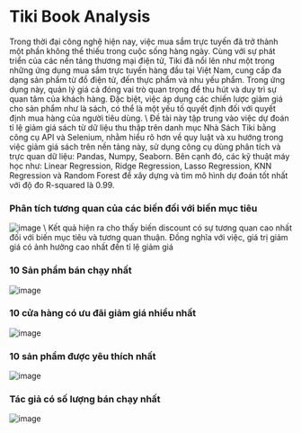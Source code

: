 # Tiki Book Analysis

  Trong thời đại công nghệ hiện nay, việc mua sắm trực tuyến đã trở thành một phần không thể thiếu trong cuộc sống hàng ngày. Cùng với sự phát triển của các nền tảng thương mại điện tử, Tiki đã nổi lên như một trong những ứng dụng mua sắm trực tuyến hàng đầu tại Việt Nam, cung cấp đa dạng sản phẩm từ đồ điện tử, đến thực phẩm và nhu yếu phẩm. Trong ứng dụng này, quản lý giá cả đóng vai trò quan trọng để thu hút và duy trì sự quan tâm của khách hàng. Đặc biệt, việc áp dụng các chiến lược giảm giá cho sản phẩm như là sách, có thể là một yếu tố quyết định đối với quyết định mua hàng của người tiêu dùng. \\
  Đề tài này tập trung vào việc dự đoán tỉ lệ giảm giá sách từ dữ liệu thu thập trên danh mục Nhà Sách Tiki bằng công cụ API và Selenium, nhằm hiểu rõ hơn về quy luật và xu hướng trong việc giảm giá sách trên nền tảng này, sử dụng công cụ dùng phân tích và trực quan dữ liệu: Pandas, Numpy, Seaborn.  Bên cạnh đó, các kỹ thuật máy học như: Linear Regression, Ridge Regression, Lasso Regression, KNN Regression và Random Forest để xây dựng và tìm mô hình dự đoán tốt nhất với độ đo R-squared là 0.99.

### Phân tích tương quan của các biến đối với biến mục tiêu
![image](https://github.com/NV08hv/TikiBookAnalysis/assets/168745635/40859a7e-1168-4c99-aa18-3db9707d0b01)
\\ Kết quả hiện ra cho thấy biến discount có sự tương quan cao nhất đối với biến mục tiêu và tương quan thuận. Đồng nghĩa với việc, giá trị giảm giá có ảnh hưởng cao nhất đến tỉ lệ giảm giá
### 10 Sản phẩm bán chạy nhất 
![image](https://github.com/NV08hv/TikiBookAnalysis/assets/168745635/eb5dfb28-3866-4ba2-a330-236e6d5e0207)
### 10 cửa hàng có ưu đãi giảm giá nhiều nhất
![image](https://github.com/NV08hv/TikiBookAnalysis/assets/168745635/192057ca-7da2-42cd-b29a-186ca9f5e266)
### 10 sản phẩm được yêu thích nhất
![image](https://github.com/NV08hv/TikiBookAnalysis/assets/168745635/43c8fd01-e73d-40bf-8625-0760a1f7ff02)
### Tác giả có số lượng bán chạy nhất
![image](https://github.com/NV08hv/TikiBookAnalysis/assets/168745635/c874d255-dee4-4bdc-a4ff-beefd8860c30)


